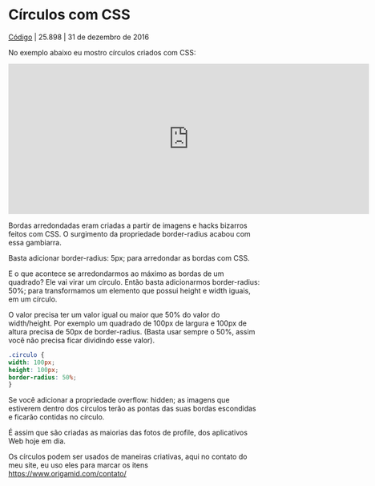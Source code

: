 # Círculos com CSS

[Código](https://www.origamid.com/codex/category/codigo/) | 25.898 | 31 de dezembro de 2016

No exemplo abaixo eu mostro círculos criados com CSS:

<iframe allowfullscreen="true" allowpaymentrequest="true" allowtransparency="true" class="cp_embed_iframe " frameborder="0" height="300" width="100%" name="cp_embed_1" scrolling="no" src="https://codepen.io/origamid/embed/mPGRBj?height=300&amp;theme-id=24256&amp;slug-hash=mPGRBj&amp;default-tab=css%2Cresult&amp;user=origamid&amp;embed-version=2&amp;pen-title=css-circulo&amp;editable=true&amp;name=cp_embed_1" title="css-circulo" loading="lazy" id="cp_embed_mPGRBj" style="margin: 0px; padding: 0px; border: 0px; vertical-align: baseline; width: 720px; overflow: hidden; display: block;"></iframe>



Bordas arredondadas eram criadas a partir de imagens e hacks bizarros feitos com CSS. O surgimento da propriedade border-radius acabou com essa gambiarra.

Basta adicionar border-radius: 5px; para arredondar as bordas com CSS.

E o que acontece se arredondarmos ao máximo as bordas de um quadrado? Ele vai virar um círculo.
Então basta adicionarmos border-radius: 50%; para transformamos um elemento que possui height e width iguais, em um círculo.

O valor precisa ter um valor igual ou maior que 50% do valor do width/height. Por exemplo um quadrado de 100px de largura e 100px de altura precisa de 50px de border-radius. (Basta usar sempre o 50%, assim você não precisa ficar dividindo esse valor).

```css
.circulo {
width: 100px;
height: 100px;
border-radius: 50%;
}
```

Se você adicionar a propriedade overflow: hidden; as imagens que estiverem dentro dos círculos terão as pontas das suas bordas escondidas e ficarão contidas no círculo.

É assim que são criadas as maiorias das fotos de profile, dos aplicativos Web hoje em dia.

Os círculos podem ser usados de maneiras criativas, aqui no contato do meu site, eu uso eles para marcar os itens https://www.origamid.com/contato/